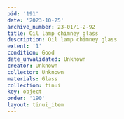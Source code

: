 ```yaml
---
pid: '191'
date: '2023-10-25'
archive_number: 23-01/1-2-92
title: Oil lamp chimney glass
description: Oil lamp chimney glass
extent: '1'
condition: Good
date_unvalidated: Unknown
creator: Unknown
collector: Unknown
materials: Glass
collection: tinui
key: object
order: '190'
layout: tinui_item
---
```

